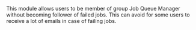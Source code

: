 This module allows users to be member of group Job Queue Manager without becoming follower of failed jobs.
This can avoid for some users to receive a lot of emails in case of failing jobs.

